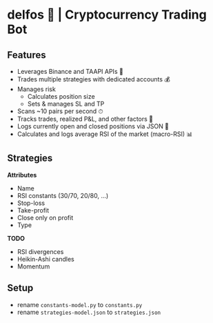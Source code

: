 # delfos 🔮 | Cryptocurrency Trading Bot

## Features
- Leverages Binance and TAAPI APIs 🔌
- Trades multiple strategies with dedicated accounts 💰
- Manages risk
    - Calculates position size
    - Sets & manages SL and TP
- Scans ~10 pairs per second ⏱
- Tracks trades, realized P&L, and other factors 📐
- Logs currently open and closed positions via JSON 💾
- Calculates and logs average RSI of the market (macro-RSI) 📊

## Strategies

**Attributes**
- Name
- RSI constants (30/70, 20/80, ...)
- Stop-loss
- Take-profit
- Close only on profit
- Type

**TODO**
- RSI divergences
- Heikin-Ashi candles
- Momentum

## Setup
- rename `constants-model.py` to `constants.py`
- rename `strategies-model.json` to `strategies.json`